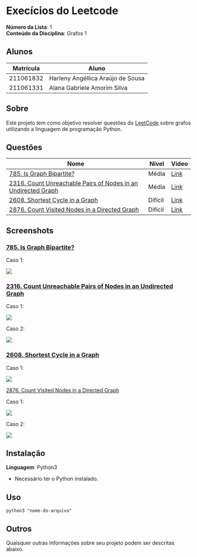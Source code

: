# Execícios do Leetcode

**Número da Lista**: 1<br>
**Conteúdo da Disciplina**: Grafos 1<br>

## Alunos

| Matrícula | Aluno                             |
| --------- | --------------------------------- |
| 211061832 | Harleny Angéllica Araújo de Sousa |
| 211061331 | Alana Gabriele Amorim Silva       |

## Sobre

Este projeto tem como objetivo resolver questões do [LeetCode](https://leetcode.com/problemset/?search=graph&page=1&sorting=W3t9XQ%3D%3D) sobre grafos utilizando a linguagem de programação Python.

## Questões

| Nome                                                                                                                                                                | Nível   | Vídeo    |
| ------------------------------------------------------------------------------------------------------------------------------------------------------------------- | ------- | -------- |
| [785. Is Graph Bipartite?](https://leetcode.com/problems/is-graph-bipartite/description/)                                                                           | Média   | [Link](https://unbbr.sharepoint.com/:v:/s/PA98/EZ95fxUrw09Dpe-bwhm-dIkB8kbEe9JlbE2Qq6awMkr99A?e=76cJ4u&nav=eyJyZWZlcnJhbEluZm8iOnsicmVmZXJyYWxBcHAiOiJTdHJlYW1XZWJBcHAiLCJyZWZlcnJhbFZpZXciOiJTaGFyZURpYWxvZy1MaW5rIiwicmVmZXJyYWxBcHBQbGF0Zm9ybSI6IldlYiIsInJlZmVycmFsTW9kZSI6InZpZXcifX0%3D) |
| [2316. Count Unreachable Pairs of Nodes in an Undirected Graph](https://leetcode.com/problems/count-unreachable-pairs-of-nodes-in-an-undirected-graph/description/) | Média   | [Link]() |
| [2608. Shortest Cycle in a Graph](https://leetcode.com/problems/shortest-cycle-in-a-graph/description/)                                                             | Difícil | [Link](https://unbbr.sharepoint.com/:v:/s/PA98/ERT3XmhwiMBCpwKwQiuqS2QBxfWeyl220WBSiGzrlOkXvw?e=hDh726&nav=eyJyZWZlcnJhbEluZm8iOnsicmVmZXJyYWxBcHAiOiJTdHJlYW1XZWJBcHAiLCJyZWZlcnJhbFZpZXciOiJTaGFyZURpYWxvZy1MaW5rIiwicmVmZXJyYWxBcHBQbGF0Zm9ybSI6IldlYiIsInJlZmVycmFsTW9kZSI6InZpZXcifX0%3D) |
| [2876. Count Visited Nodes in a Directed Graph](https://leetcode.com/problems/count-visited-nodes-in-a-directed-graph/description/)                                 | Difícil | [Link]() |

## Screenshots

### [785. Is Graph Bipartite?](https://github.com/projeto-de-algoritmos-2024/Grafos1_Leetcode/blob/main/GraphBipartite/README.md)

Caso 1:

![](https://github.com/projeto-de-algoritmos-2024/Grafos1_Leetcode/blob/main/assets/test2.png)<br>

### [2316. Count Unreachable Pairs of Nodes in an Undirected Graph](https://github.com/projeto-de-algoritmos-2024/Grafos1_Leetcode/blob/main/CountUnreachablePairsNodesUndirectedGraph/README.md)

Caso 1:

![](https://github.com/projeto-de-algoritmos-2024/Grafos1_Leetcode/blob/main/assets/2316-test1.png)<br>

Caso 2:

![](https://github.com/projeto-de-algoritmos-2024/Grafos1_Leetcode/blob/main/assets/2316-test2.png)<br>

### [2608. Shortest Cycle in a Graph](https://github.com/projeto-de-algoritmos-2024/Grafos1_Leetcode/blob/main/ShortestCycle/README.md)

Caso 1:

![](https://github.com/projeto-de-algoritmos-2024/Grafos1_Leetcode/blob/main/assets/test1.png)<br>

[2876. Count Visited Nodes in a Directed Graph](https://github.com/projeto-de-algoritmos-2024/Grafos1_Leetcode/blob/main/CountVisitedNodesDirectedGraph/README.md)

Caso 1:

![](https://github.com/projeto-de-algoritmos-2024/Grafos1_Leetcode/blob/main/assets/2876-test1.png)<br>

Caso 2:

![](https://github.com/projeto-de-algoritmos-2024/Grafos1_Leetcode/blob/main/assets/2876-test2.png)<br>

## Instalação

**Linguagem**: Python3 <br>

- Necessário ter o Python instalado.

## Uso

```
python3 "nome-do-arquivo"
```

## Outros

Quaisquer outras informações sobre seu projeto podem ser descritas abaixo.
